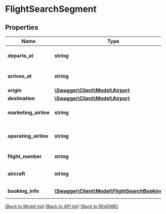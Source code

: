 # FlightSearchSegment

## Properties
Name | Type | Description | Notes
------------ | ------------- | ------------- | -------------
**departs_at** | **string** | Date and time of departure at the origin, in &lt;a href&#x3D;\&quot;https://en.wikipedia.org/wiki/ISO_8601\&quot;&gt;ISO 8601&lt;/a&gt;  date format yyyy-MM-ddTHH:mm in the local time at the origin airport | 
**arrives_at** | **string** | Date and time of departure at the destination, in &lt;a href&#x3D;\&quot;https://en.wikipedia.org/wiki/ISO_8601\&quot;&gt;ISO 8601&lt;/a&gt;  date format yyyy-MM-ddTHH:mm in the local time at the destination airport | 
**origin** | [**\Swagger\Client\Model\Airport**](Airport.md) | Information on the origin airport, from which this flight departs | 
**destination** | [**\Swagger\Client\Model\Airport**](Airport.md) | Information on the destination airport, at which this flight arrives | 
**marketing_airline** | **string** | The 2 character alphanumeric &lt;a href&#x3D;\&quot;https://en.wikipedia.org/wiki/Airline_codes\&quot;&gt;IATA airline code&lt;/a&gt; of the airline that is responsible for the traveller this flight | 
**operating_airline** | **string** | The 2 character alphanumeric &lt;a href&#x3D;\&quot;https://en.wikipedia.org/wiki/Airline_codes\&quot;&gt;IATA airline code&lt;/a&gt; of the airline that is providing the aircraft for this flight. Note that in the USA, if the marketing and operating carrier are different, you are legally required to display this in your application. | 
**flight_number** | **string** | The identifier that the airline uses for this flight route. This is most commonly - but not always - a number. When combined with the airline and date, it identifies an individual aircraft&#39;s flight | 
**aircraft** | **string** | The &lt;a href&#x3D;\&quot;http://www.jacanaent.com/JacTechLib/07Aviation/AircraftTypeCodes.txt\&quot;&gt;IATA aircraft type designator&lt;/a&gt; of aircraft that will be used for this flight | [optional] 
**booking_info** | [**\Swagger\Client\Model\FlightSearchBookingInfo**](FlightSearchBookingInfo.md) | A booking information object with additional details about how the quality of this flight at the given price. | 

[[Back to Model list]](../README.md#documentation-for-models) [[Back to API list]](../README.md#documentation-for-api-endpoints) [[Back to README]](../README.md)


